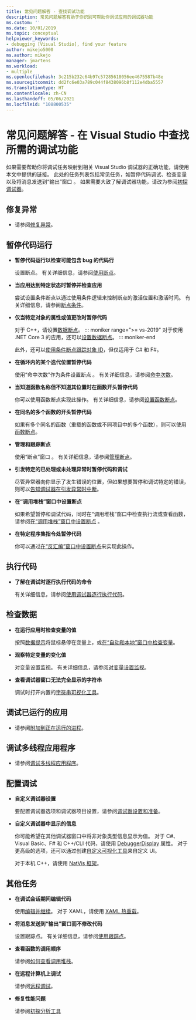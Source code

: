 ```yaml
---
title: 常见问题解答 - 查找调试功能
description: 常见问题解答有助于你识别可帮助你调试应用的调试器功能
ms.custom: ''
ms.date: 10/01/2019
ms.topic: conceptual
helpviewer_keywords:
- debugging [Visual Studio], find your feature
author: mikejo5000
ms.author: mikejo
manager: jmartens
ms.workload:
- multiple
ms.openlocfilehash: 3c215b232c64b97c57285618056ee4675587b48e
ms.sourcegitcommit: dd2fc6e03a789c044f8438096b8f112e4dba5557
ms.translationtype: HT
ms.contentlocale: zh-CN
ms.lasthandoff: 05/06/2021
ms.locfileid: "108800535"
---
```

# <a name="faq---find-the-debugging-feature-you-need-in-visual-studio"></a>常见问题解答 - 在 Visual Studio 中查找所需的调试功能

如果需要帮助你将调试任务映射到相关 Visual Studio 调试器的正确功能，请使用本文中提供的链接。 此处的任务列表包括常见任务，如暂停代码调试、检查变量以及将消息发送到“输出”窗口  。 如果需要大致了解调试器功能，请改为参阅[初探调试器](debugger-feature-tour.md)。

## <a name="fix-an-exception"></a>修复异常

- 请参阅[修复异常](write-better-code-with-visual-studio.md#fix-an-exception)。

## <a name="pause-running-code"></a>暂停代码运行

- **暂停代码运行以检查可能包含 bug 的代码行**

  设置断点。 有关详细信息，请参阅[使用断点](using-breakpoints.md)。

- **当应用达到特定状态时暂停并检查应用**

  尝试设置条件断点以通过使用条件逻辑来控制断点的激活位置和激活时间。 有关详细信息，请参阅[断点条件](using-breakpoints.md#breakpoint-conditions)。

- **仅当特定对象的属性或值更改时暂停代码**

  对于 C++，请设置[数据断点](using-breakpoints.md#BKMK_set_a_data_breakpoint_native_cplusplus)。 
  ::: moniker range=">= vs-2019"
  对于使用 .NET Core 3 的应用，还可以[设置数据断点](using-breakpoints.md#BKMK_set_a_data_breakpoint_managed)。
  ::: moniker-end

  此外，还可以[使用条件断点跟踪对象 ID](using-breakpoints.md#using-object-ids-in-breakpoint-conditions-c-and-f)，但仅适用于 C# 和 F#。

- **在循环内的某个迭代位置暂停代码**

  使用“命中次数”作为条件设置断点  。 有关详细信息，请参阅[命中次数](using-breakpoints.md#set-a-hit-count-condition)。

- **当知道函数名称但不知道其位置时在函数开头暂停代码**

  你可以使用函数断点实现此操作。 有关详细信息，请参阅[设置函数断点](using-breakpoints.md#BKMK_Set_a_breakpoint_in_a_source_file)。

- **在同名的多个函数的开头暂停代码**

  如果有多个同名的函数（重载的函数或不同项目中的多个函数），则可以使用[函数断点](using-breakpoints.md#BKMK_Set_a_breakpoint_in_a_source_file)。

- **管理和跟踪断点**

  使用“断点”窗口  。 有关详细信息，请参阅[管理断点](using-breakpoints.md#BKMK_Specify_advanced_properties_of_a_breakpoint_)。

- **引发特定的已处理或未处理异常时暂停代码和调试**

  尽管异常器向你显示了发生错误的位置，但如果想要暂停和调试特定的错误，则可以[告知调试器在引发异常时中断](managing-exceptions-with-the-debugger.md#tell-the-debugger-to-break-when-an-exception-is-thrown)。

- **在“调用堆栈”窗口中设置断点**

  如果希望暂停和调试代码，同时在“调用堆栈”窗口中检查执行流或查看函数，请参阅[在“调用堆栈”窗口中设置断点](using-breakpoints.md#BKMK_Set_a_breakpoint_from_debugger_windows)  。

- **在特定程序集指令处暂停代码**

  你可以通过[在“反汇编”窗口中设置断点](using-breakpoints.md#BKMK_Set_a_breakpoint_from_debugger_windows)来实现此操作。

## <a name="execute-code"></a>执行代码

- **了解在调试时逐行执行代码的命令**

  有关详细信息，请参阅[使用调试器逐行执行代码](navigating-through-code-with-the-debugger.md)。

## <a name="inspect-data"></a>检查数据

- **在运行应用时检查变量的值**

  按照[数据提示](view-data-values-in-data-tips-in-the-code-editor.md)将鼠标悬停在变量上，或[在“自动和本地”窗口中检查变量](autos-and-locals-windows.md)。

- **观察特定变量的变化值**

  对变量设置监视。 有关详细信息，请参阅[对变量设置监视](watch-and-quickwatch-windows.md)。

- **查看调试器窗口无法完全显示的字符串**

  调试时打开内置的[字符串可视化工具](view-strings-visualizer.md)。

## <a name="debug-an-app-that-is-already-running"></a>调试已运行的应用

- 请参阅[附加到正在运行的进程](attach-to-running-processes-with-the-visual-studio-debugger.md)。

## <a name="debug-multithreaded-applications"></a>调试多线程应用程序

- 请参阅[调试多线程应用程序](debug-multithreaded-applications-in-visual-studio.md)。

## <a name="configure-debugging"></a>配置调试

- **自定义调试器设置**

  要配置调试器选项和调试器项目设置，请参阅[调试器设置和准备](debugger-settings-and-preparation.md)。

- **自定义调试器中显示的信息**

  你可能希望在其他调试器窗口中将非对象类型信息显示为值。 对于 C#、Visual Basic、F# 和 C++/CLI 代码，请使用 [DebuggerDisplay](using-the-debuggerdisplay-attribute.md) 属性。 对于更高级的选项，还可以通过创建[自定义可视化工具](create-custom-visualizers-of-data.md)来自定义 UI。

  对于本机 C++，请使用 [NatVis 框架](create-custom-views-of-native-objects.md)。

## <a name="additional-tasks"></a>其他任务

- **在调试会话期间编辑代码**

  使用[编辑并继续](edit-and-continue.md)。 对于 XAML，请使用 [XAML 热重载](../xaml-tools/xaml-hot-reload.md)。

- **将消息发送到“输出”窗口而不修改代码**

  设置跟踪点。 有关详细信息，请参阅[使用跟踪点](using-tracepoints.md)。

- **查看函数的调用顺序**

  请参阅[如何查看调用堆栈](how-to-use-the-call-stack-window.md)。

- **在远程计算机上调试**

  请参阅[远程调试](remote-debugging.md)。

- **修复性能问题**

  请参阅[初探分析工具](../profiling/profiling-feature-tour.md)
